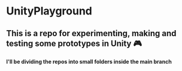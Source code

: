 # UnityPlayground

## This is a repo for experimenting, making and testing some prototypes in Unity 🎮

#### I'll be dividing the repos into small folders inside the main branch